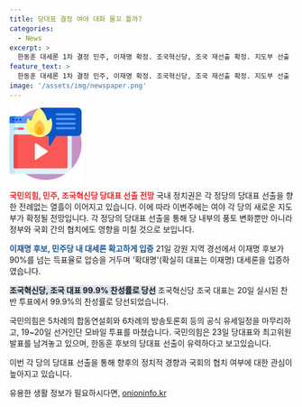 ```yaml
---
title: 당대표 결정 여야 대화 물꼬 틀까?
categories:
  - News
excerpt: >
  한동훈 대세론 1차 결정 민주, 이재명 확정. 조국혁신당, 조국 재선출 확정. 지도부 선출 경선 진행 중. 이재명 후보 대세론 입증, 득표율 90% 넘어 압승. 더불어민주당 8월까지 경선 예정. 조국혁신당 99.9% 찬성률로 재선출. 여야 당대표 선출 확정 시 국회 협치 기대. 국민의힘 당대표 선출 마무리중, 여야 당 대표 확정 기대.
feature_text: >
  한동훈 대세론 1차 결정 민주, 이재명 확정. 조국혁신당, 조국 재선출 확정. 지도부 선출 경선 진행 중. 이재명 후보 대세론 입증, 득표율 90% 넘어 압승. 더불어민주당 8월까지 경선 예정. 조국혁신당 99.9% 찬성률로 재선출. 여야 당대표 선출 확정 시 국회 협치 기대. 국민의힘 당대표 선출 마무리중, 여야 당 대표 확정 기대.
image: '/assets/img/newspaper.png'
---
```


<p><img src="/assets/img/news.png" alt="rentncar 속보" /></p>

<p><b><span style="color: #ee2323;">국민의힘, 민주, 조국혁신당 당대표 선출 전망</span></b>
국내 정치권은 각 정당의 당대표 선출을 향한 전례없는 열흘이 이어지고 있습니다. 이에 따라 이번주에는 여야 각 당의 새로운 지도부가 확정될 전망입니다. 각 정당의 당대표 선출을 통해 당 내부의 풍토 변화뿐만 아니라 정부와 국회 간의 협치에도 영향을 미칠 것으로 보입니다.</p>

<p><b><span style="color: #1a5490;">이재명 후보, 민주당 내 대세론 확고하게 입증</span></b>
21일 강원 지역 경선에서 이재명 후보가 90%를 넘는 득표율로 압승을 거두며 '확대명'(확실히 대표는 이재명) 대세론을 입증하였습니다.</p>

<p><b><span style="background-color: #21538527;">조국혁신당, 조국 대표 99.9% 찬성률로 당선</span></b>
조국혁신당 조국 대표는 20일 실시된 찬반 투표에서 99.9%의 찬성률로 당선되었습니다.</p>

<p>국민의힘은 5차례의 합동연설회와 6차례의 방송토론회 등의 공식 유세일정을 마무리하고, 19~20일 선거인단 모바일 투표를 마쳤습니다. 국민의힘은 23일 당대표와 최고위원 발표를 남겨놓고 있으며, 한동훈 후보의 당대표 선출이 유력하다고 보고있습니다.</p>

<p>이번 각 당의 당대표 선출을 통해 향후의 정치적 경향과 국회의 협치 여부에 대한 관심이 높아지고 있습니다.<tbody></tbody></p>
유용한 생활 정보가 필요하시다면, <a href="https://onioninfo.kr" rel="dofollow">onioninfo.kr</a>



